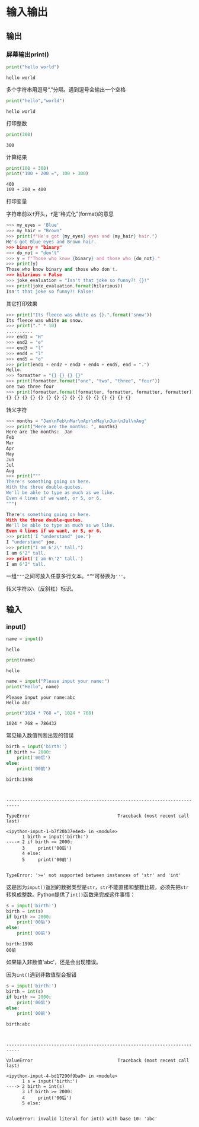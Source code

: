 
# 输入输出

## 输出

### 屏幕输出print()


```python
print("hello world")
```

    hello world


多个字符串用逗号“,”分隔。遇到逗号会输出一个空格


```python
print("hello","world")
```

    hello world


打印整数


```python
print(300)
```

    300


计算结果


```python
print(100 + 300)
print("100 + 200 =", 100 + 300)
```

    400
    100 + 200 = 400

打印变量

字符串前以`f`开头，`f`是“格式化”(format)的意思
```python
>>> my_eyes = 'Blue'
>>> my_hair = "Brown"
>>> print(f"He's got {my_eyes} eyes and {my_hair} hair.")
He's got Blue eyes and Brown hair.
>>> binary = "binary"
>>> do_not = "don't"
>>> y = f"Those who know {binary} and those who {do_not}."
>>> print(y)
Those who know binary and those who don't.
>>> hilarious = False
>>> joke_evaluation = "Isn't that joke so funny?! {}!"
>>> print(joke_evaluation.format(hilarious))
Isn't that joke so funny?! False!
```

其它打印效果

```python
>>> print("Its fleece was white as {}.".format('snow'))
Its fleece was white as snow.
>>> print("." * 10)
..........
>>> end1 = "H"
>>> end2 = "e"
>>> end3 = "l"
>>> end4 = "l"
>>> end5 = "o"
>>> print(end1 + end2 + end3 + end4 + end5, end = ".")
Hello.
>>> formatter = "{} {} {} {}"
>>> print(formatter.format("one", "two", "three", "four"))
one two three four
>>> print(formatter.format(formatter, formatter, formatter, formatter))
{} {} {} {} {} {} {} {} {} {} {} {} {} {} {} {}
```

转义字符

```python
>>> months = "Jan\nFeb\nMar\nApr\nMay\nJun\nJul\nAug"
>>> print("Here are the months: ", months)
Here are the months:  Jan
Feb
Mar
Apr
May
Jun
Jul
Aug
>>> print("""
There's something going on here.
With the three double-quotes.
We'll be able to type as much as we like.
Even 4 lines if we want, or 5, or 6.
""")

There's something going on here.
With the three double-quotes.
We'll be able to type as much as we like.
Even 4 lines if we want, or 5, or 6.
>>> print('I "understand" joe.')
I "understand" joe.
>>> print("I am 6'2\" tall.")
I am 6'2" tall.
>>> print('I am 6\'2" tall.')
I am 6'2" tall.
```
一组`"""`之间可放入任意多行文本。`“”“`可替换为`'''`。

转义字符以`\`（反斜杠）标识。

## 输入

### input()


```python
name = input()
```

    hello



```python
print(name)
```

    hello



```python
name = input("Please input your name:")
print("Hello", name)
```

    Please input your name:abc
    Hello abc



```python
print("1024 * 768 =", 1024 * 768)
```

    1024 * 768 = 786432


常见输入数值判断出现的错误


```python
birth = input('birth:')
if birth >= 2000:
    print('00后')
else:
    print('00前')
```

    birth:1998



    ---------------------------------------------------------------------------

    TypeError                                 Traceback (most recent call last)

    <ipython-input-1-b7f20b37e4ed> in <module>
          1 birth = input('birth:')
    ----> 2 if birth >= 2000:
          3     print('00后')
          4 else:
          5     print('00前')


    TypeError: '>=' not supported between instances of 'str' and 'int'


这是因为`input()`返回的数据类型是`str`，`str`不能直接和整数比较，必须先把`str`转换成整数。Python提供了`int()`函数来完成这件事情：


```python
s = input('birth:')
birth = int(s)
if birth >= 2000:
    print('00后')
else:
    print('00前')
```

    birth:1998
    00前


如果输入非数值'abc'，还是会出现错误。

因为`int()`遇到非数值型会报错


```python
s = input('birth:')
birth = int(s)
if birth >= 2000:
    print('00后')
else:
    print('00前')
```

    birth:abc



    ---------------------------------------------------------------------------

    ValueError                                Traceback (most recent call last)

    <ipython-input-4-bd17290f9ba0> in <module>
          1 s = input('birth:')
    ----> 2 birth = int(s)
          3 if birth >= 2000:
          4     print('00后')
          5 else:


    ValueError: invalid literal for int() with base 10: 'abc'



```python

```

